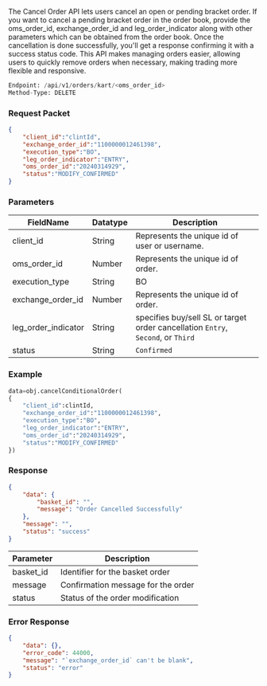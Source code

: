 <!-- ## Cancel Bracket Order -->
The Cancel Order API lets users cancel an open or pending bracket order. If you want to cancel a pending bracket order in the order book, provide the oms_order_id, exchange_order_id and leg_order_indicator along with other parameters which can be obtained from the order book. Once the cancellation is done successfully, you'll get a response confirming it with a success status code. This API makes managing orders easier, allowing users to quickly remove orders when necessary, making trading more flexible and responsive.

```python
Endpoint: /api/v1/orders/kart/<oms_order_id>
Method-Type: DELETE
```

### Request Packet
```json
{
    "client_id":"clintId",
    "exchange_order_id":"1100000012461398",
    "execution_type":"BO",
    "leg_order_indicator":"ENTRY",
    "oms_order_id":"20240314929",
    "status":"MODIFY_CONFIRMED"
}
```

### Parameters
| FieldName            | Datatype | Description                                    |
|----------------------|----------|------------------------------------------------|
| client_id            | String   | Represents the unique id of user or username. |
| oms_order_id        | Number   | Represents the unique id of order.            |
| execution_type       | String   | BO                                             |
| exchange_order_id    | Number   | Represents the unique id of order.            |
| leg_order_indicator  | String   | specifies buy/sell SL or target order cancellation `Entry`, `Second`, or `Third`                        |
| status               | String   | `Confirmed`                                      |


### Example
```python
data=obj.cancelConditionalOrder(
{
    "client_id":clintId,
    "exchange_order_id":"1100000012461398",
    "execution_type":"BO",
    "leg_order_indicator":"ENTRY",
    "oms_order_id":"20240314929",
    "status":"MODIFY_CONFIRMED"
})
```


### Response
```json
{
    "data": {
        "basket_id": "",
        "message": "Order Cancelled Successfully"
    },
    "message": "",
    "status": "success"
}
```

| Parameter           | Description                          |
|---------------|--------------------------------------|
| basket_id     | Identifier for the basket order      |
| message       | Confirmation message for the order   |
| status        | Status of the order modification     |

### Error Response
```json
{
    "data": {},
    "error_code": 44000,
    "message": "`exchange_order_id` can't be blank",
    "status": "error"
}
```


